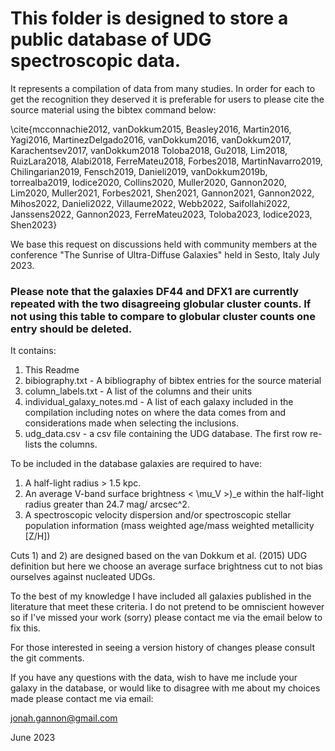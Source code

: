 # This folder is designed to store a public database of UDG spectroscopic data. 

It represents a compilation of data from many studies. In order for each to get the recognition they deserved it is preferable for users to please cite the source material using the bibtex command below:

\cite{mcconnachie2012, vanDokkum2015, Beasley2016, Martin2016, Yagi2016, MartinezDelgado2016, vanDokkum2016, vanDokkum2017, Karachentsev2017, vanDokkum2018 Toloba2018, Gu2018, Lim2018, RuizLara2018, Alabi2018, FerreMateu2018, Forbes2018, MartinNavarro2019, Chilingarian2019, Fensch2019, Danieli2019, vanDokkum2019b, torrealba2019, Iodice2020, Collins2020, Muller2020, Gannon2020, Lim2020, Muller2021, Forbes2021, Shen2021, Gannon2021, Gannon2022, Mihos2022, Danieli2022, Villaume2022, Webb2022, Saifollahi2022, Janssens2022, Gannon2023, FerreMateu2023, Toloba2023, Iodice2023, Shen2023}

We base this request on discussions held with community members at the conference "The Sunrise of Ultra-Diffuse Galaxies" held in Sesto, Italy July 2023.

### Please note that the galaxies DF44 and DFX1 are currently repeated with the two disagreeing globular cluster counts. If not using this table to compare to globular cluster counts one entry should be deleted.

It contains:
1) This Readme
2) bibiography.txt - A bibliography of bibtex entries for the source material
3) column_labels.txt - A list of the columns and their units
4) individual_galaxy_notes.md - A list of each galaxy included in the compilation including notes on where the data comes from and considerations made when selecting the inclusions.
5) udg_data.csv - a csv file containing the UDG database. The first row re-lists the columns.

To be included in the database galaxies are required to have:
1) A half-light radius > 1.5 kpc.
2) An average V-band surface brightness < \mu_V >)_e within the half-light radius greater than 24.7 mag/ arcsec^2.
3) A spectroscopic velocity dispersion and/or spectroscopic stellar population information (mass weighted age/mass weighted metallicity [Z/H])

Cuts 1) and 2) are designed based on the van Dokkum et al. (2015) UDG definition but here we choose an average surface brightness cut to not bias ourselves against nucleated UDGs.

To the best of my knowledge I have included all galaxies published in the literature that meet these criteria. I do not pretend to be omniscient however so if I've missed your work (sorry) please contact me via the email below to fix this.

For those interested in seeing a version history of changes please consult the git comments.

If you have any questions with the data, wish to have me include your galaxy in the database, or would like to disagree with me about my choices made please contact me via email:

jonah.gannon@gmail.com

June 2023
